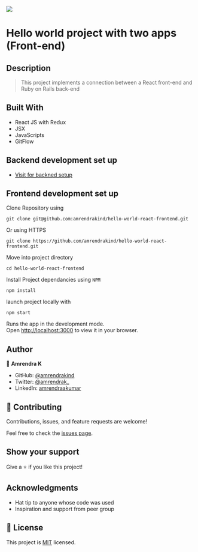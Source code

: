![](https://img.shields.io/badge/Microverse-blueviolet)

# Hello world project with two apps (Front-end)

## Description

> This project implements a connection between a React front-end and Ruby on Rails back-end

## Built With

- React JS with Redux
- JSX
- JavaScripts
- GitFlow

## Backend development set up

  - [Visit for backned setup](https://github.com/amrendrakind/hello-world-rails-backend/tree/dev)

## Frontend development set up

Clone Repository using

`git clone git@github.com:amrendrakind/hello-world-react-frontend.git`

Or using HTTPS

`git clone https://github.com/amrendrakind/hello-world-react-frontend.git`

Move into project directory

`cd hello-world-react-frontend`

Install Project dependancies using `NPM`

`npm install`

launch project locally with

`npm start`

Runs the app in the development mode.\
Open [http://localhost:3000](http://localhost:3000) to view it in your browser.

## Author

👤 **Amrendra K**

- GitHub: [@amrendrakind](https://github.com/amrendrakind)
- Twitter: [@amrendrak_](https://twitter.com/amrendrak_)
- LinkedIn: [amrendraakumar](https://linkedin.com/in/amrendraakumar)

## 🤝 Contributing

Contributions, issues, and feature requests are welcome!

Feel free to check the [issues page](https://github.com/amrendrakind/budget-app/issues).

## Show your support

Give a ⭐️ if you like this project!

## Acknowledgments

- Hat tip to anyone whose code was used
- Inspiration and support from peer group

## 📝 License

This project is [MIT](./LICENSE) licensed.